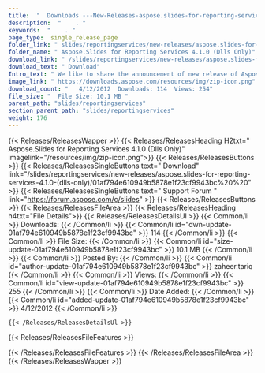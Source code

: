 ```yaml
---
title:  "  Downloads ---New-Releases-aspose.slides-for-reporting-services-4.1.0-(dlls-only) . " 
description:  "    . " 
keywords:  "    . " 
page_type:  single_release_page
folder_link: " slides/reportingservices/new-releases/aspose.slides-for-reporting-services-4.1.0-(dlls-only)/"
folder_name: " Aspose.Slides for Reporting Services 4.1.0 (Dlls Only)"
download_link: " /slides/reportingservices/new-releases/aspose.slides-for-reporting-services-4.1.0-(dlls-only)/01af794e610949b5878e1f23cf9943bc"
download_text: " Download"
Intro_text: " We like to share the announcement of new release of Aspose.Slides for Reporting ..."
image_link: " https://downloads.aspose.com/resources/img/zip-icon.png"
download_count: "   4/12/2012  Downloads: 114  Views: 254"
file_size: "  File Size: 10.1 MB "
parent_path: "slides/reportingservices"
section_parent_path: "slides/reportingservices"
weight: 176 
---
```


{{< Releases/ReleasesWapper >}}
  {{< Releases/ReleasesHeading H2txt=" Aspose.Slides for Reporting Services 4.1.0 (Dlls Only)" imagelink="/resources/img/zip-icon.png">}}
  {{< Releases/ReleasesButtons >}}
    {{< Releases/ReleasesSingleButtons text=" Download" link="/slides/reportingservices/new-releases/aspose.slides-for-reporting-services-4.1.0-(dlls-only)/01af794e610949b5878e1f23cf9943bc%20%20" >}}
    {{< Releases/ReleasesSingleButtons text=" Support Forum " link="https://forum.aspose.com/c/slides" >}}
  {{< Releases/ReleasesButtons >}}
  {{< Releases/ReleasesFileArea >}}
    {{< Releases/ReleasesHeading h4txt="File Details">}}
    {{< Releases/ReleasesDetailsUl >}}
            {{< Common/li  >}} Downloads: {{< /Common/li >}} 
      {{< Common/li id="dwn-update-01af794e610949b5878e1f23cf9943bc" >}} 114 {{< /Common/li >}} 
      {{< Common/li  >}} File Size: {{< /Common/li >}} 
      {{< Common/li id="size-update-01af794e610949b5878e1f23cf9943bc" >}} 10.1 MB {{< /Common/li >}} 
      {{< Common/li  >}} Posted By: {{< /Common/li >}} 
      {{< Common/li id="author-update-01af794e610949b5878e1f23cf9943bc" >}} zaheer.tariq {{< /Common/li >}} 
      {{< Common/li  >}} Views: {{< /Common/li >}} 
      {{< Common/li id="view-update-01af794e610949b5878e1f23cf9943bc" >}} 255 {{< /Common/li >}} 
      {{< Common/li  >}} Date Added: {{< /Common/li >}} 
      {{< Common/li id="added-update-01af794e610949b5878e1f23cf9943bc" >}} 4/12/2012 {{< /Common/li >}} 

    {{< /Releases/ReleasesDetailsUl >}}

  {{< Releases/ReleasesFileFeatures >}}
      
  {{< /Releases/ReleasesFileFeatures >}}
 {{< /Releases/ReleasesFileArea >}}
{{< /Releases/ReleasesWapper >}}



